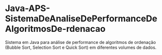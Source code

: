 # Java-APS-SistemaDeAnaliseDePerformanceDeAlgoritmosDe-rdenacao
Sistema em Java para análise de performance de algoritmos de ordenação (Bubble Sort, Selection Sort e Quick Sort) em diferentes volumes de dados.
